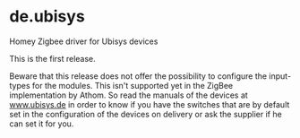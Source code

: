 # de.ubisys
Homey Zigbee driver for Ubisys devices

This is the first release.

Beware that this release does not offer the possibility to configure the input-types for the modules.
This isn't supported yet in the ZigBee implementation by Athom.
So read the manuals of the devices at www.ubisys.de in order to know if you have the switches that are by default set in the configuration of the devices on delivery or ask the supplier if he can set it for you.
